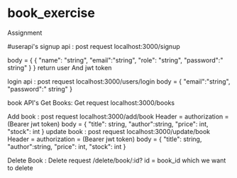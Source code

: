 # book_exercise
Assignment

#userapi's
 signup api :  post request localhost:3000/signup 

body = {
    {
      "name": "string",
    "email":"string",
    "role": "string",
    "password":" string"
}
}
return user And jwt token

login api :
 post request localhost:3000/users/login
 body = 
    {
    "email":"string",
    "password":" string"
}

book API's
Get Books: Get request localhost:3000/books

Add book : post request localhost:3000/add/book
Header = authorization = (Bearer jwt token)
body = {
    "title": string,
  "author":string,
   "price": int,
    "stock": int
}
update book : post request localhost:3000/update/book
Header = authorization = (Bearer jwt token)
body = {
    "title": string,
  "author":string,
   "price": int,
    "stock": int
}

Delete Book : Delete request /delete/book/:id?
id = book_id which we want to delete








